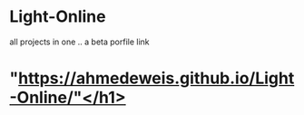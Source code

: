 # Light-Online
all projects in one .. a beta porfile
link <h1>"https://ahmedeweis.github.io/Light-Online/"</h1>
